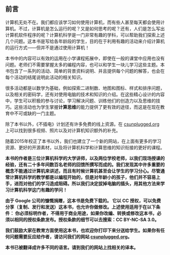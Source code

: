 ## 前言

计算机无处不在。我们都应该学习如何使用计算机，而有些人甚至每天都会使用计算机。不过，计算机是怎么运行的呢？又是如何思考的呢？还有，人们是怎么写出计算机软件程序的呢？计算机科学是一门非常有趣的学科，可以帮助我们探索上述几个问题。这本书是写给各年龄段的学生，目的在于利用有趣的活动来介绍计算机的运行方式——但并不是通过使用计算机！

本书中的内容可以有效的运用在小学课程拓展中，即使在一般的课堂中应用也没有问题。老师们不需要掌握太多的编程内容，也可以和学生一块儿学习这些主题。本书包含了一系列的活动、简单的背景资料说明、并且提供每个问题的解答，也会在每个活动的结尾说明此活动的相关知识。

很多活动都是以数学为基础，例如探索二进制数、地图和图标、样式和排序问题，以及相关的密码学，还有对使用电脑的技术和知识的介绍。在这些精心设计的内容中，学生可以积极的参与讨论，学习解决问题、训练他们的创造力以及思维的技巧。这些活动也为学生掌握**计算思维**的能力提供了更有效的途径，而这是在现在教育中不可或缺的一门主题。

除了本书以外，《不插电》计划还有许多免费的线上资源。在 [csunplugged.org](https://www.csunplugged.org) 上可以找到很多视频、照片以及对计算机知识额外的补充。

随着2015年校正了本书以外，我们也建立了一个新的网站，在上面有更多的学习资源、更好的开源素材，以及将计算机科学和计算思维的知识衔接的更好的课程。

**本书的作者是三位计算机科学的大学讲师，以及两位学校老师，以我们现场授课的经验，还有二十多年间数百名老师的回馈所撰写而成的。我们发现其中许多重要的概念不能通过计算机来讲述，而且有时候计算机甚至会让学生的学习分心。尽管通常计算机科学的教学都是以编程开始的，但是对年龄小的孩子，他们并不容易上手，进而对他们的学习造成阻碍。所以我们决定拔掉电脑的插头，用其他方法来学习计算机科学这门有趣的学问！**

**由于 Google 公司的慷慨捐赠，这本书是免费下载的。 它以 CC 授权，可以免费分享（复制、发行和发送）这本书，也允许你做修改。上述使用适用于在以下条件： 你必须标明作者，不得用于商业用途，如果你改编、转换或修改这本书，必须以相同的授权条款发布。授权条款的细节可以去搜索：CC BY-NC-SA 3.0。**

**我们鼓励大家在教育方面使用这本书，也欢迎你打印下来分送给学生。如果你有任何问题需要反应给作者，请访问我们的网站 [csunplugged.org](https://www.csunplugged.org)。**

**本书已被翻译成许多不同的语言。请到我们的网站上找相关的译本。**
